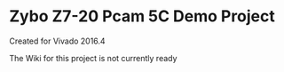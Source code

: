 # Zybo Z7-20 Pcam 5C Demo Project 
Created for Vivado 2016.4

The Wiki for this project is not currently ready
